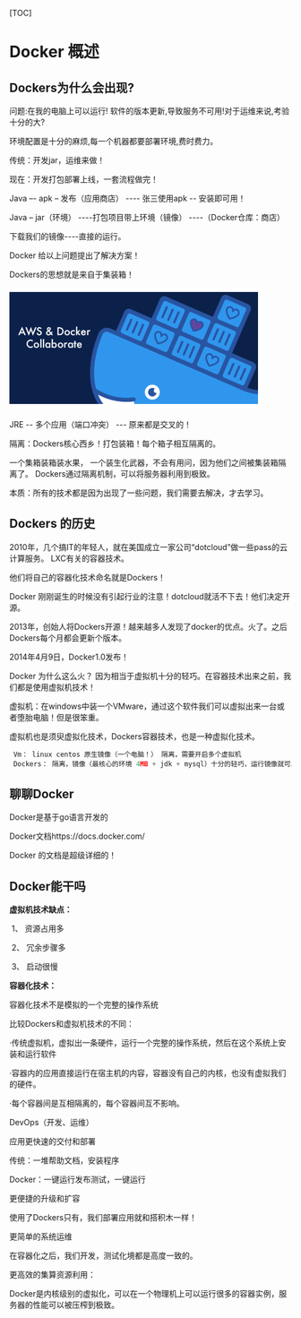 

[TOC]





# Docker 概述  

## Dockers为什么会出现?

问题:在我的电脑上可以运行! 软件的版本更新,导致服务不可用!对于运维来说,考验十分的大?

环境配置是十分的麻烦,每一个机器都要部署环境,费时费力。

 传统：开发jar，运维来做！

 现在：开发打包部署上线，一套流程做完！

 Java –- apk – 发布（应用商店） ---- 张三使用apk -- 安装即可用！

 Java – jar（环境） ----打包项目带上环境（镜像） ----（Docker仓库：商店）

下载我们的镜像----直接的运行。

Docker 给以上问题提出了解决方案！  

  Dockers的思想就是来自于集装箱！

![](.\image\image-20200728111231106.png)

  JRE -- 多个应用（端口冲突） --- 原来都是交叉的！

  隔离：Dockers核心西乡！打包装箱！每个箱子相互隔离的。

  一个集箱装箱装水果， 一个装生化武器，不会有用问，因为他们之间被集装箱隔离了。
 Dockers通过隔离机制，可以将服务器利用到极致。

 本质：所有的技术都是因为出现了一些问题，我们需要去解决，才去学习。

## Dockers 的历史

  2010年，几个搞IT的年轻人，就在美国成立一家公司“dotcloud”做一些pass的云计算服务。 LXC有关的容器技术。

  他们将自己的容器化技术命名就是Dockers！

  Docker 刚刚诞生的时候没有引起行业的注意！dotcloud就活不下去！他们决定开源。

  2013年，创始人将Dockers开源！越来越多人发现了docker的优点。火了。之后Dockers每个月都会更新个版本。

  2014年4月9日，Docker1.0发布！

Docker 为什么这么火？ 因为相当于虚拟机十分的轻巧。在容器技术出来之前，我们都是使用虚拟机技术！

虚拟机：在windows中装一个VMware，通过这个软件我们可以虚拟出来一台或者堕胎电脑！但是很笨重。

虚拟机也是须臾虚拟化技术，Dockers容器技术，也是一种虚拟化技术。

```c
 Vm： linux centos 原生镜像（一个电脑！） 隔离，需要开启多个虚拟机
 Dockers： 隔离，镜像（最核心的环境 4MB + jdk + mysql）十分的轻巧，运行镜像就可以了。    
```





## 聊聊Docker

  Docker是基于go语言开发的

 

  Docker文档https://docs.docker.com/

  Docker 的文档是超级详细的！

## Docker能干吗

**虚拟机技术缺点：**

​     1、  资源占用多

​     2、  冗余步骤多

​     3、  启动很慢

**容器化技术：**

   容器化技术不是模拟的一个完整的操作系统

 

  比较Dockers和虚拟机技术的不同：

  ·传统虚拟机，虚拟出一条硬件，运行一个完整的操作系统，然后在这个系统上安装和运行软件

  ·容器内的应用直接运行在宿主机的内容，容器没有自己的内核，也没有虚拟我们的硬件。

  ·每个容器间是互相隔离的，每个容器间互不影响。

  

DevOps（开发、运维）

  应用更快速的交付和部署

  传统：一堆帮助文档，安装程序

  Docker：一键运行发布测试，一键运行

  更便捷的升级和扩容

  使用了Dockers只有，我们部署应用就和搭积木一样！

  更简单的系统运维

  在容器化之后，我们开发，测试化境都是高度一致的。

  更高效的集算资源利用：

  Docker是内核级别的虚拟化，可以在一个物理机上可以运行很多的容器实例，服务器的性能可以被压榨到极致。

